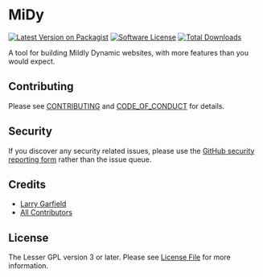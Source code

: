 # MiDy

[![Latest Version on Packagist][ico-version]][link-packagist]
[![Software License][ico-license]](LICENSE.md)
[![Total Downloads][ico-downloads]][link-downloads]

A tool for building Mildly Dynamic websites, with more features than you would expect.

## Contributing

Please see [CONTRIBUTING](CONTRIBUTING.md) and [CODE_OF_CONDUCT](CODE_OF_CONDUCT.md) for details.

## Security

If you discover any security related issues, please use the [GitHub security reporting form](https://github.com/Crell/MiDy/security) rather than the issue queue.

## Credits

- [Larry Garfield][link-author]
- [All Contributors][link-contributors]

## License

The Lesser GPL version 3 or later. Please see [License File](LICENSE.md) for more information.

[ico-version]: https://img.shields.io/packagist/v/Crell/MiDy.svg?style=flat-square
[ico-license]: https://img.shields.io/badge/License-LGPLv3-green.svg?style=flat-square
[ico-downloads]: https://img.shields.io/packagist/dt/Crell/MiDy.svg?style=flat-square

[link-packagist]: https://packagist.org/packages/Crell/MiDy
[link-scrutinizer]: https://scrutinizer-ci.com/g/Crell/MiDy/code-structure
[link-code-quality]: https://scrutinizer-ci.com/g/Crell/MiDy
[link-downloads]: https://packagist.org/packages/Crell/MiDy
[link-author]: https://github.com/Crell
[link-contributors]: ../../contributors
